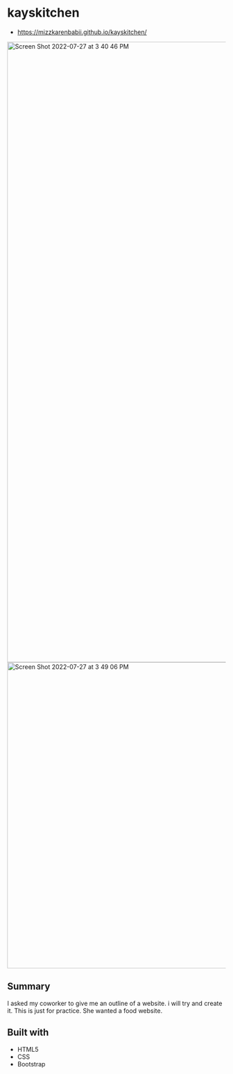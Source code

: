# kayskitchen
* https://mizzkarenbabii.github.io/kayskitchen/

<img width="1429" alt="Screen Shot 2022-07-27 at 3 40 46 PM" src="https://user-images.githubusercontent.com/93722113/181359170-a76dc661-b2d0-4f12-b62b-d0c8fb4c2a1c.png">

<img width="705" alt="Screen Shot 2022-07-27 at 3 49 06 PM" src="https://user-images.githubusercontent.com/93722113/181359725-b38be05b-19fd-4413-bd16-1084543443d9.png">


## Summary 
I asked my coworker to give me an outline of a website. i will try and create it. This is just for practice. She wanted a food website.

## Built with
* HTML5
* CSS 
* Bootstrap 

